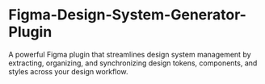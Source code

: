 # Figma-Design-System-Generator-Plugin
A powerful Figma plugin that streamlines design system management by extracting, organizing, and synchronizing design tokens, components, and styles across your design workflow.
